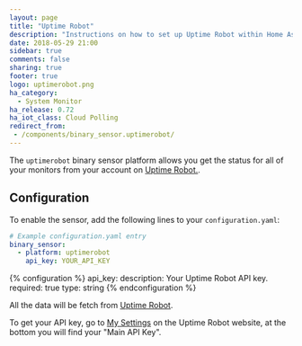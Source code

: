 ```yaml
---
layout: page
title: "Uptime Robot"
description: "Instructions on how to set up Uptime Robot within Home Assistant."
date: 2018-05-29 21:00
sidebar: true
comments: false
sharing: true
footer: true
logo: uptimerobot.png
ha_category:
  - System Monitor
ha_release: 0.72
ha_iot_class: Cloud Polling
redirect_from:
 - /components/binary_sensor.uptimerobot/
---
```


The `uptimerobot` binary sensor platform allows you get the status for all of your monitors from your account on [Uptime Robot.]( https://uptimerobot.com).

## Configuration

To enable the sensor, add the following lines to your `configuration.yaml`:

```yaml
# Example configuration.yaml entry
binary_sensor:
  - platform: uptimerobot
    api_key: YOUR_API_KEY
```

{% configuration %}
api_key:
  description: Your Uptime Robot API key.
  required: true
  type: string
{% endconfiguration %}

All the data will be fetch from [Uptime Robot](https://uptimerobot.com).

To get your API key, go to [My Settings](https://uptimerobot.com/dashboard#mySettings) on the Uptime Robot website, at the bottom you will find your "Main API Key".
